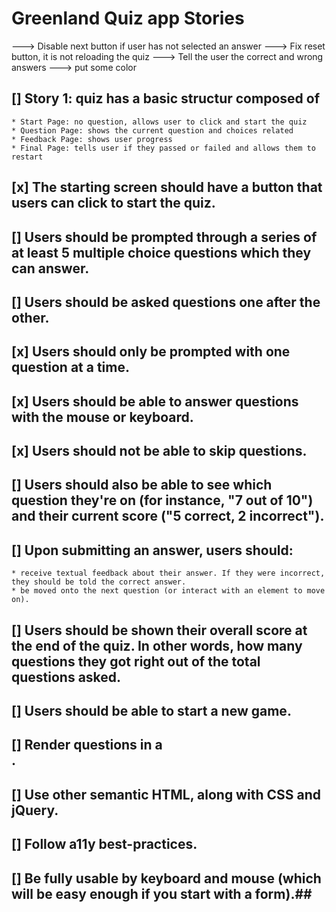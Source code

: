 # Greenland Quiz app Stories

 ---> Disable next button if user has not selected an answer
 ---> Fix reset button, it is not reloading the quiz
 ---> Tell the user the correct and wrong answers 
 ---> put some color

## [] Story 1: quiz has a basic structur composed of
	
	* Start Page: no question, allows user to click and start the quiz
	* Question Page: shows the current question and choices related
	* Feedback Page: shows user progress
	* Final Page: tells user if they passed or failed and allows them to restart

## [x] The starting screen should have a button that users can click to start the quiz.
## [] Users should be prompted through a series of at least 5 multiple choice questions which they can answer.
## [] Users should be asked questions one after the other.
## [x] Users should only be prompted with one question at a time.
## [x] Users should be able to answer questions with the mouse or keyboard.
## [x] Users should not be able to skip questions.
## [] Users should also be able to see which question they're on (for instance, "7 out of 10") and their current score ("5 correct, 2 incorrect").
## [] Upon submitting an answer, users should:
	
	* receive textual feedback about their answer. If they were incorrect, they should be told the correct answer.
	* be moved onto the next question (or interact with an element to move on).

## [] Users should be shown their overall score at the end of the quiz. In other words, how many questions they got right out of the total questions asked.

## [] Users should be able to start a new game.
## [] Render questions in a <form>.

## [] Use other semantic HTML, along with CSS and jQuery.

## [] Follow a11y best-practices.

## [] Be fully usable by keyboard and mouse (which will be easy enough if you start with a form).##